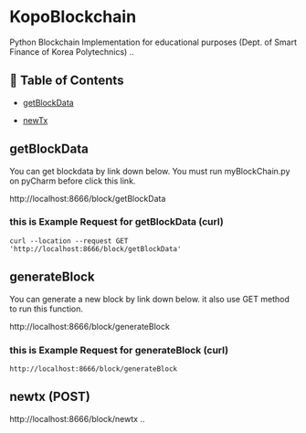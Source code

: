 # KopoBlockchain
Python Blockchain Implementation for educational purposes (Dept. of Smart Finance of Korea Polytechnics)
..

## 🚩 Table of Contents

- [getBlockData](#getBlockData)


- [newTx](#newTx-post)







## getBlockData

You can get blockdata by link down below.
You must run myBlockChain.py on pyCharm before click this link.

http://localhost:8666/block/getBlockData

### this is Example Request for getBlockData (curl)
```
curl --location --request GET 'http://localhost:8666/block/getBlockData'
```

## generateBlock

You can generate a new block by link down below.
it also use GET method to run this function.

http://localhost:8666/block/generateBlock

### this is Example Request for generateBlock (curl)
```
http://localhost:8666/block/generateBlock
```

## newtx (POST)
http://localhost:8666/block/newtx
..
